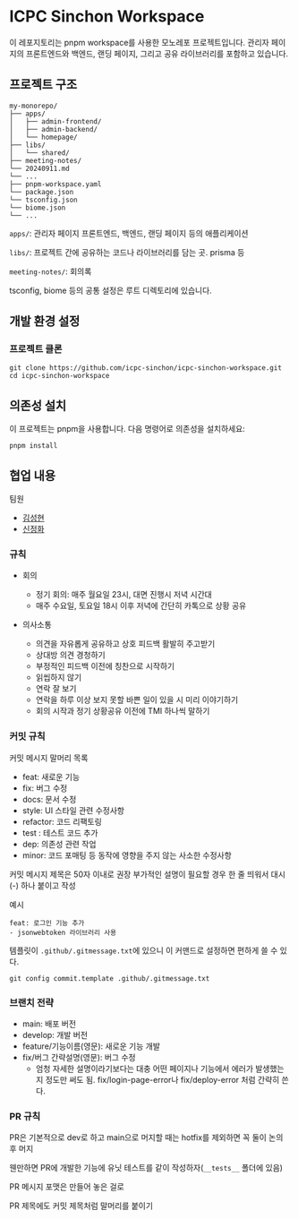 # ICPC Sinchon Workspace

이 레포지토리는 pnpm workspace를 사용한 모노레포 프로젝트입니다. 관리자 페이지의 프론트엔드와 백엔드, 랜딩 페이지, 그리고 공유 라이브러리를 포함하고 있습니다.

## 프로젝트 구조

```shell
my-monorepo/
├── apps/
│   ├── admin-frontend/
│   ├── admin-backend/
│   └── homepage/
├── libs/
│   └── shared/
├── meeting-notes/
└── 20240911.md
└── ...
├── pnpm-workspace.yaml
└── package.json
└── tsconfig.json
└── biome.json
└── ...
```

`apps/`: 관리자 페이지 프론트엔드, 백엔드, 랜딩 페이지 등의 애플리케이션

`libs/`: 프로젝트 간에 공유하는 코드나 라이브러리를 담는 곳. prisma 등

`meeting-notes/`: 회의록

tsconfig, biome 등의 공통 설정은 루트 디렉토리에 있습니다.

## 개발 환경 설정

### 프로젝트 클론

```shell
git clone https://github.com/icpc-sinchon/icpc-sinchon-workspace.git
cd icpc-sinchon-workspace
```

## 의존성 설치

이 프로젝트는 pnpm을 사용합니다. 다음 명령어로 의존성을 설치하세요:

```shell
pnpm install
```

## 협업 내용

팀원
- [김성현](https://github.com/witch-factory)
- [신정화](https://github.com/jungh150)

### 규칙

- 회의
  - 정기 회의: 매주 월요일 23시, 대면 진행시 저녁 시간대
  - 매주 수요일, 토요일 18시 이후 저녁에 간단히 카톡으로 상황 공유

- 의사소통
  - 의견을 자유롭게 공유하고 상호 피드백 활발히 주고받기
  - 상대방 의견 경청하기
  - 부정적인 피드백 이전에 칭찬으로 시작하기
  - 읽씹하지 않기
  - 연락 잘 보기
  - 연락을 하루 이상 보지 못할 바쁜 일이 있을 시 미리 이야기하기
  - 회의 시작과 정기 상황공유 이전에 TMI 하나씩 말하기

### 커밋 규칙

커밋 메시지 말머리 목록
- feat: 새로운 기능
- fix: 버그 수정
- docs: 문서 수정
- style: UI 스타일 관련 수정사항
- refactor: 코드 리팩토링
- test : 테스트 코드 추가
- dep: 의존성 관련 작업
- minor: 코드 포매팅 등 동작에 영향을 주지 않는 사소한 수정사항

커밋 메시지 제목은 50자 이내로 권장
부가적인 설명이 필요할 경우 한 줄 띄워서 대시(-) 하나 붙이고 작성

예시
```
feat: 로그인 기능 추가
- jsonwebtoken 라이브러리 사용
```

템플릿이 `.github/.gitmessage.txt`에 있으니 이 커맨드로 설정하면 편하게 쓸 수 있다.

```shell
git config commit.template .github/.gitmessage.txt
```

### 브랜치 전략

- main: 배포 버전
- develop: 개발 버전
- feature/기능이름(영문): 새로운 기능 개발
- fix/버그 간략설명(영문): 버그 수정
  - 엄청 자세한 설명이라기보다는 대충 어떤 페이지나 기능에서 에러가 발생했는지 정도만 써도 됨. fix/login-page-error나 fix/deploy-error 처럼 간략히 쓴다.

### PR 규칙

PR은 기본적으로 dev로 하고 main으로 머지할 때는 hotfix를 제외하면 꼭 둘이 논의 후 머지

웬만하면 PR에 개발한 기능에 유닛 테스트를 같이 작성하자(`__tests__` 폴더에 있음)

PR 메시지 포맷은 만들어 놓은 걸로

PR 제목에도 커밋 제목처럼 말머리를 붙이기
